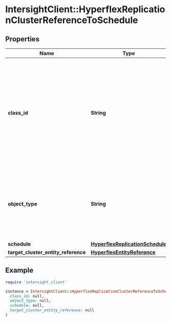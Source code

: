 # IntersightClient::HyperflexReplicationClusterReferenceToSchedule

## Properties

| Name | Type | Description | Notes |
| ---- | ---- | ----------- | ----- |
| **class_id** | **String** | The fully-qualified name of the instantiated, concrete type. This property is used as a discriminator to identify the type of the payload when marshaling and unmarshaling data. | [default to &#39;hyperflex.ReplicationClusterReferenceToSchedule&#39;] |
| **object_type** | **String** | The fully-qualified name of the instantiated, concrete type. The value should be the same as the &#39;ClassId&#39; property. | [default to &#39;hyperflex.ReplicationClusterReferenceToSchedule&#39;] |
| **schedule** | [**HyperflexReplicationSchedule**](HyperflexReplicationSchedule.md) |  | [optional] |
| **target_cluster_entity_reference** | [**HyperflexEntityReference**](HyperflexEntityReference.md) |  | [optional] |

## Example

```ruby
require 'intersight_client'

instance = IntersightClient::HyperflexReplicationClusterReferenceToSchedule.new(
  class_id: null,
  object_type: null,
  schedule: null,
  target_cluster_entity_reference: null
)
```


